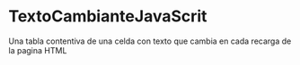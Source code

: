 # TextoCambianteJavaScrit
Una tabla contentiva de una celda con texto que cambia en cada recarga de la pagina HTML
